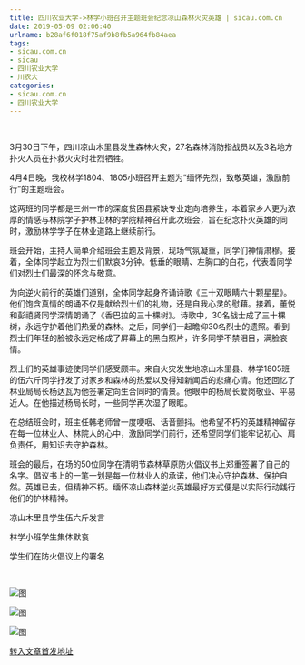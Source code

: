 ```yaml
---
title: 四川农业大学->林学小班召开主题班会纪念凉山森林火灾英雄 | sicau.com.cn
date: 2019-05-09 02:06:40
urlname: b28af6f018f75af9b8fb5a964fb84aea
tags: 
- sicau.com.cn
- sicau
- 四川农业大学
- 川农大
categories:
- sicau.com.cn
- 四川农业大学
---
```



 

3月30日下午，四川凉山木里县发生森林火灾，27名森林消防指战员以及3名地方扑火人员在扑救火灾时壮烈牺牲。

4月4日晚，我校林学1804、1805小班召开主题为“缅怀先烈，致敬英雄，激励前行”的主题班会。

这两班的同学都是三州一市的深度贫困县紧缺专业定向培养生，本着家乡人更为浓厚的情感与林院学子护林卫林的学院精神召开此次班会，旨在纪念扑火英雄的同时，激励林学学子在林业道路上继续前行。

班会开始，主持人简单介绍班会主题及背景，现场气氛凝重，同学们神情肃穆。接着，全体同学起立为烈士们默哀3分钟。低垂的眼睛、左胸口的白花，代表着同学们对烈士们最深的怀念与敬意。

为向逆火前行的英雄们道别，全体同学起身齐诵诗歌《三十双眼睛六十颗星星》。他们饱含真情的朗诵不仅是献给烈士们的礼物，还是自我心灵的慰藉。接着，董悦和彭禧贤同学深情朗诵了《香巴拉的三十棵树》。诗歌中，30名战士成了三十棵树，永远守护着他们热爱的森林。之后，同学们一起瞻仰30名烈士的遗照。看到烈士们年轻的脸被永远定格成了屏幕上的黑白照片，许多同学不禁泪目，满脸哀情。

烈士们的英雄事迹使同学们感受颇丰。来自火灾发生地凉山木里县、林学1805班的伍六斤同学抒发了对家乡和森林的热爱以及得知新闻后的悲痛心情。他还回忆了林业局局长杨达瓦为他签署定向生合同时的情景。他眼中的杨局长爱岗敬业、平易近人。在他描述杨局长时，一些同学再次湿了眼眶。

在总结班会时，班主任韩老师曾一度哽咽、话音颤抖。他希望不朽的英雄精神留存在每一位林业人、林院人的心中，激励同学们前行，还希望同学们能牢记初心、肩负责任，用知识去守护森林。

班会的最后，在场的50位同学在清明节森林草原防火倡议书上郑重签署了自己的名字。倡议书上的一笔一划是每一位林业人的承诺，他们决心守护森林、保护自然。英雄已去，但精神不朽。缅怀凉山森林逆火英雄最好方式便是以实际行动践行他们的护林精神。

凉山木里县学生伍六斤发言 

林学小班学生集体默哀

学生们在防火倡议上的署名

 



![图](https://news.sicau.edu.cn/__local/6/BF/B9/810FC46F1E8F5759D457B311CAE_B006C783_A26E.jpg)

![图](https://news.sicau.edu.cn/__local/A/0A/12/7123E58F0DDE36E1F17D97F0471_41258DED_E3AF.jpg)

![图](https://news.sicau.edu.cn/__local/3/3C/44/E4EE4E9B4DF2E72D0D6722B0FED_9A3EE773_BFC1.jpg)

[转入文章首发地址](https://news.sicau.edu.cn/info/1135/50520.htm)